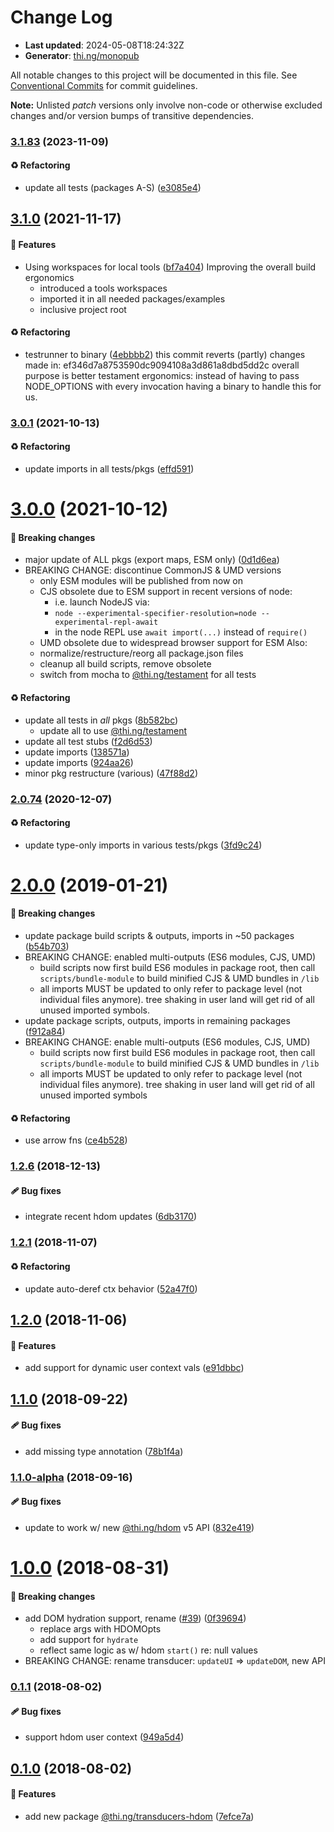 # Change Log

- **Last updated**: 2024-05-08T18:24:32Z
- **Generator**: [thi.ng/monopub](https://thi.ng/monopub)

All notable changes to this project will be documented in this file.
See [Conventional Commits](https://conventionalcommits.org/) for commit guidelines.

**Note:** Unlisted _patch_ versions only involve non-code or otherwise excluded changes
and/or version bumps of transitive dependencies.

### [3.1.83](https://github.com/thi-ng/umbrella/tree/@thi.ng/transducers-hdom@3.1.83) (2023-11-09)

#### ♻️ Refactoring

- update all tests (packages A-S) ([e3085e4](https://github.com/thi-ng/umbrella/commit/e3085e4))

## [3.1.0](https://github.com/thi-ng/umbrella/tree/@thi.ng/transducers-hdom@3.1.0) (2021-11-17)

#### 🚀 Features

- Using workspaces for local tools ([bf7a404](https://github.com/thi-ng/umbrella/commit/bf7a404))
  Improving the overall build ergonomics
  - introduced a tools workspaces
  - imported it in all needed packages/examples
  - inclusive project root

#### ♻️ Refactoring

- testrunner to binary ([4ebbbb2](https://github.com/thi-ng/umbrella/commit/4ebbbb2))
  this commit reverts (partly) changes made in:
  ef346d7a8753590dc9094108a3d861a8dbd5dd2c
  overall purpose is better testament ergonomics:
  instead of having to pass NODE_OPTIONS with every invocation
  having a binary to handle this for us.

### [3.0.1](https://github.com/thi-ng/umbrella/tree/@thi.ng/transducers-hdom@3.0.1) (2021-10-13)

#### ♻️ Refactoring

- update imports in all tests/pkgs ([effd591](https://github.com/thi-ng/umbrella/commit/effd591))

# [3.0.0](https://github.com/thi-ng/umbrella/tree/@thi.ng/transducers-hdom@3.0.0) (2021-10-12)

#### 🛑 Breaking changes

- major update of ALL pkgs (export maps, ESM only) ([0d1d6ea](https://github.com/thi-ng/umbrella/commit/0d1d6ea))
- BREAKING CHANGE: discontinue CommonJS & UMD versions
  - only ESM modules will be published from now on
  - CJS obsolete due to ESM support in recent versions of node:
    - i.e. launch NodeJS via:
    - `node --experimental-specifier-resolution=node --experimental-repl-await`
    - in the node REPL use `await import(...)` instead of `require()`
  - UMD obsolete due to widespread browser support for ESM
  Also:
  - normalize/restructure/reorg all package.json files
  - cleanup all build scripts, remove obsolete
  - switch from mocha to [@thi.ng/testament](https://github.com/thi-ng/umbrella/tree/main/packages/testament) for all tests

#### ♻️ Refactoring

- update all tests in _all_ pkgs ([8b582bc](https://github.com/thi-ng/umbrella/commit/8b582bc))
  - update all to use [@thi.ng/testament](https://github.com/thi-ng/umbrella/tree/main/packages/testament)
- update all test stubs ([f2d6d53](https://github.com/thi-ng/umbrella/commit/f2d6d53))
- update imports ([138571a](https://github.com/thi-ng/umbrella/commit/138571a))
- update imports ([924aa26](https://github.com/thi-ng/umbrella/commit/924aa26))
- minor pkg restructure (various) ([47f88d2](https://github.com/thi-ng/umbrella/commit/47f88d2))

### [2.0.74](https://github.com/thi-ng/umbrella/tree/@thi.ng/transducers-hdom@2.0.74) (2020-12-07)

#### ♻️ Refactoring

- update type-only imports in various tests/pkgs ([3fd9c24](https://github.com/thi-ng/umbrella/commit/3fd9c24))

# [2.0.0](https://github.com/thi-ng/umbrella/tree/@thi.ng/transducers-hdom@2.0.0) (2019-01-21)

#### 🛑 Breaking changes

- update package build scripts & outputs, imports in ~50 packages ([b54b703](https://github.com/thi-ng/umbrella/commit/b54b703))
- BREAKING CHANGE: enabled multi-outputs (ES6 modules, CJS, UMD)
  - build scripts now first build ES6 modules in package root, then call
    `scripts/bundle-module` to build minified CJS & UMD bundles in `/lib`
  - all imports MUST be updated to only refer to package level
    (not individual files anymore). tree shaking in user land will get rid of
    all unused imported symbols.
- update package scripts, outputs, imports in remaining packages ([f912a84](https://github.com/thi-ng/umbrella/commit/f912a84))
- BREAKING CHANGE: enable multi-outputs (ES6 modules, CJS, UMD)
  - build scripts now first build ES6 modules in package root, then call
    `scripts/bundle-module` to build minified CJS & UMD bundles in `/lib`
  - all imports MUST be updated to only refer to package level
    (not individual files anymore). tree shaking in user land will get rid of
    all unused imported symbols

#### ♻️ Refactoring

- use arrow fns ([ce4b528](https://github.com/thi-ng/umbrella/commit/ce4b528))

### [1.2.6](https://github.com/thi-ng/umbrella/tree/@thi.ng/transducers-hdom@1.2.6) (2018-12-13)

#### 🩹 Bug fixes

- integrate recent hdom updates ([6db3170](https://github.com/thi-ng/umbrella/commit/6db3170))

### [1.2.1](https://github.com/thi-ng/umbrella/tree/@thi.ng/transducers-hdom@1.2.1) (2018-11-07)

#### ♻️ Refactoring

- update auto-deref ctx behavior ([52a47f0](https://github.com/thi-ng/umbrella/commit/52a47f0))

## [1.2.0](https://github.com/thi-ng/umbrella/tree/@thi.ng/transducers-hdom@1.2.0) (2018-11-06)

#### 🚀 Features

- add support for dynamic user context vals ([e91dbbc](https://github.com/thi-ng/umbrella/commit/e91dbbc))

## [1.1.0](https://github.com/thi-ng/umbrella/tree/@thi.ng/transducers-hdom@1.1.0) (2018-09-22)

#### 🩹 Bug fixes

- add missing type annotation ([78b1f4a](https://github.com/thi-ng/umbrella/commit/78b1f4a))

### [1.1.0-alpha](https://github.com/thi-ng/umbrella/tree/@thi.ng/transducers-hdom@1.1.0-alpha) (2018-09-16)

#### 🩹 Bug fixes

- update to work w/ new [@thi.ng/hdom](https://github.com/thi-ng/umbrella/tree/main/packages/hdom) v5 API ([832e419](https://github.com/thi-ng/umbrella/commit/832e419))

# [1.0.0](https://github.com/thi-ng/umbrella/tree/@thi.ng/transducers-hdom@1.0.0) (2018-08-31)

#### 🛑 Breaking changes

- add DOM hydration support, rename ([#39](https://github.com/thi-ng/umbrella/issues/39)) ([0f39694](https://github.com/thi-ng/umbrella/commit/0f39694))
  - replace args with HDOMOpts
  - add support for `hydrate`
  - reflect same logic as w/ hdom `start()` re: null values
- BREAKING CHANGE: rename transducer: `updateUI` => `updateDOM`, new API

### [0.1.1](https://github.com/thi-ng/umbrella/tree/@thi.ng/transducers-hdom@0.1.1) (2018-08-02)

#### 🩹 Bug fixes

- support hdom user context ([949a5d4](https://github.com/thi-ng/umbrella/commit/949a5d4))

## [0.1.0](https://github.com/thi-ng/umbrella/tree/@thi.ng/transducers-hdom@0.1.0) (2018-08-02)

#### 🚀 Features

- add new package [@thi.ng/transducers-hdom](https://github.com/thi-ng/umbrella/tree/main/packages/transducers-hdom) ([7efce7a](https://github.com/thi-ng/umbrella/commit/7efce7a))
